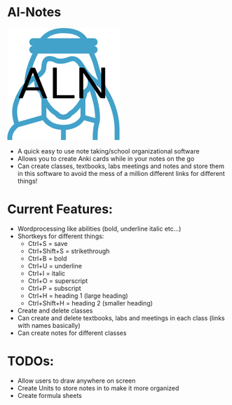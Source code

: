 # Al-Notes
![Logo](https://raw.githubusercontent.com/AmeerHamoodi/Al-Notes/main/icon.png)
- A quick easy to use note taking/school organizational software
- Allows you to create Anki cards while in your notes on the go
- Can create classes, textbooks, labs meetings and notes and store them in this software to avoid the mess of a million different links for different things!

# Current Features:
- Wordprocessing like abilities (bold, underline italic etc...)
- Shortkeys for different things:
  - Ctrl+S = save
  - Ctrl+Shift+S = strikethrough
  - Ctrl+B = bold
  - Ctrl+U = underline
  - Ctrl+I = italic
  - Ctrl+O = superscript
  - Ctrl+P = subscript
  - Ctrl+H = heading 1 (large heading)
  - Ctrl+Shift+H = heading 2 (smaller heading)
- Create and delete classes
- Can create and delete textbooks, labs and meetings in each class (links with names basically)
- Can create notes for different classes

# TODOs:
- Allow users to draw anywhere on screen
- Create Units to store notes in to make it more organized
- Create formula sheets
